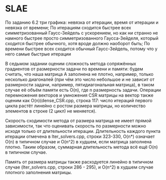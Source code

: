 # SLAE
По заданию 6.2 три графика: невязка от итерации, время от итерации и невязка от времени;
По итерациям сходится быстрее всех симметризованный Гаусс-Зейдель с ускорением, но как ни странно 
не намного быстрее просто симметризованного Гаусса-Зейделя, который сходится быстрее обычного, хотя вроде
должно наоборот быть; 
По времени быстрее всех сходится обычный Гаусс-Зейдель, потому что у него самые быстрые итерации

В седьмом задании оценим сложность метода сопряжённых градиентов от размерности задачи по времени и памяти: будем считать, что наша матрица A заполнена не плотно, например, только несколько диагоналей (при чём это число небольшое и не зависит от размерности задачи, например, пятидиагональная матрица), в таком случае её объём памяти есть O(n), где n размерность задачи. Операции перемножения векторов и умножения CSR матрицы на вектор также оценим как O(n)(dense_CSR.cpp, строка 117: число итераций первого цикла растёт линейно с ростом размера матрицы, но количество элементов в строке (2 цикл) не меняется).

Скорость сходимости метода от размера матрица не имеет прямой зависимости, так что оценивать скорость по размерности можно исходя только от длительности итерации. Длительность каждого пункта итерации отмечена в Iter_solvers.cpp, строки 323-330, O(n*) означает O(n) в типичном случае и O(n^2) в худшем, если матрица заполнена плотно. Таким образом, суммарная длительность метода всё ещё O(n) в типичном случае.

Память от размера матрицы также расходуется линейно в типичном случае (Iter_solvers.cpp, строки 286 - 295), и O(n^2) в худшем случае плотного заполнения матрицы.